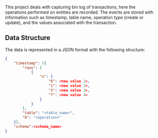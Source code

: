 
This project deals with capturing bin log of transactions, here the operations performed on entities are recorded. The events are stored with information such as timestamp, table name, operation type (create or update), and the values associated with the transaction.

## Data Structure

The  data is represented in a JSON format with the following structure:

```json
{
    "timestamp": [{
        "rows": [
            {
                "v": {
                    "0": <new value 1>,
                    "1": <new value 2>,
                    "3": <new value 3>,
                    "7": <new value 4>
                }
            }
        ],
        "table": "<table_name>",
        "O": "<operation>"
    }],
    "schema":<schema_name>
}

